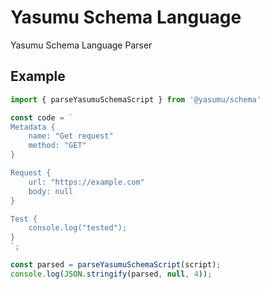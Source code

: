 # Yasumu Schema Language

Yasumu Schema Language Parser

## Example

```ts
import { parseYasumuSchemaScript } from '@yasumu/schema'

const code = `
Metadata {
    name: "Get request"
    method: "GET"
}

Request {
    url: "https://example.com"
    body: null
}

Test {
    console.log("tested");
}
`;

const parsed = parseYasumuSchemaScript(script);
console.log(JSON.stringify(parsed, null, 4));
```
